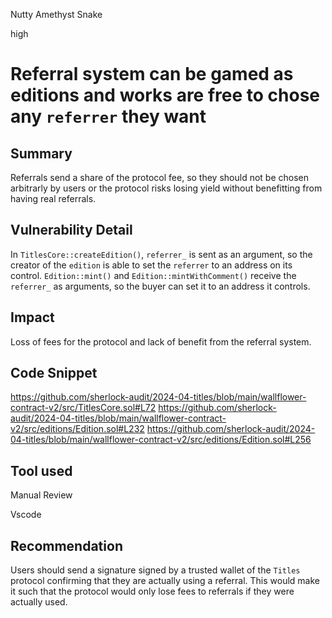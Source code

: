 Nutty Amethyst Snake

high

# Referral system can be gamed as editions and works are free to chose any `referrer` they want

## Summary

Referrals send a share of the protocol fee, so they should not be chosen arbitrarly by users or the protocol risks losing yield without benefitting from having real referrals.

## Vulnerability Detail

In `TitlesCore::createEdition()`, `referrer_` is sent as an argument, so the creator of the `edition` is able to set the `referrer` to an address on its control. `Edition::mint()` and `Edition::mintWithComment()` receive the `referrer_` as arguments, so the buyer can set it to an address it controls.

## Impact

Loss of fees for the protocol and lack of benefit from the referral system.

## Code Snippet

https://github.com/sherlock-audit/2024-04-titles/blob/main/wallflower-contract-v2/src/TitlesCore.sol#L72
https://github.com/sherlock-audit/2024-04-titles/blob/main/wallflower-contract-v2/src/editions/Edition.sol#L232
https://github.com/sherlock-audit/2024-04-titles/blob/main/wallflower-contract-v2/src/editions/Edition.sol#L256

## Tool used

Manual Review

Vscode

## Recommendation

Users should send a signature signed by a trusted wallet of the `Titles` protocol confirming that they are actually using a referral. This would make it such that the protocol would only lose fees to referrals if they were actually used.